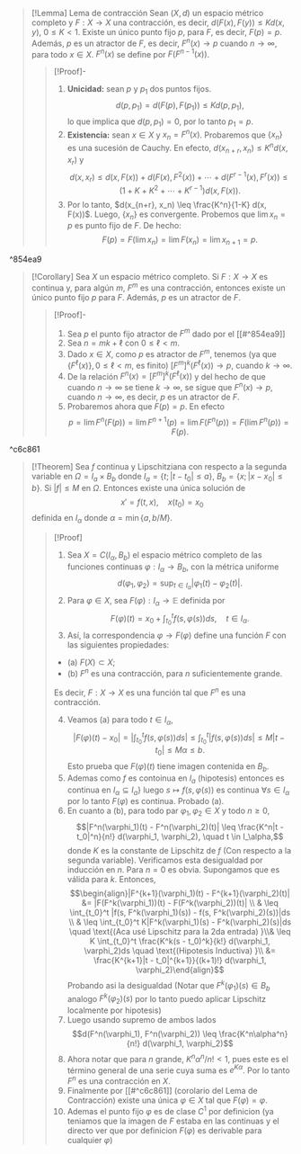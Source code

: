 >[!Lemma] Lema de contracción
>Sean $(X, d)$ un espacio métrico completo y $F: X \to X$ una contracción, es decir, $d(F(x), F(y)) \leq K d(x, y)$, $0 \leq K < 1$. Existe un único punto fijo $p$, para $F$, es decir, $F(p) = p$. Además, $p$ es un atractor de $F$, es decir, $F^n(x) \to p$ cuando $n \to \infty$, para todo $x \in X$. $F^n(x)$ se define por $F(F^{n-1}(x))$.
>>[!Proof]-
>>1. **Unicidad:** sean $p$ y $p_1$ dos puntos fijos. $$d(p, p_1) = d(F(p), F(p_1)) \leq K d(p, p_1),$$
>>lo que implica que $d(p, p_1) = 0$, por lo tanto $p_1 = p$.
>>2. **Existencia:** sean $x \in X$ y $x_n = F^n(x)$. Probaremos que $\{x_n\}$ es una sucesión de Cauchy. En efecto, $d(x_{n+r}, x_n) \leq K^n d(x, x_r)$ y $$d(x, x_r) \leq d(x, F(x)) + d(F(x), F^2(x)) + \cdots + d(F^{r-1}(x), F^r(x)) \leq (1 + K + K^2 + \cdots + K^{r-1}) d(x, F(x)).$$
>>3. Por lo tanto, $d(x_{n+r}, x_n) \leq \frac{K^n}{1-K} d(x, F(x))$. Luego, $\{x_n\}$ es convergente. Probemos que $\lim x_n = p$ es punto fijo de $F$. De hecho: $$F(p) = F(\lim x_n) = \lim F(x_n) = \lim x_{n+1} = p.$$

^854ea9

>[!Corollary]
>Sea $X$ un espacio métrico completo. Si $F : X \to X$ es continua y, para algún $m$, $F^m$ es una contracción, entonces existe un único punto fijo $p$ para $F$. Además, $p$ es un atractor de $F$.
>>[!Proof]-
>>1. Sea $p$ el punto fijo atractor de $F^m$ dado por el [[#^854ea9]] 
>>2. Sea $n = mk + \ell$ con $0 \leq \ell < m$. 
>>3. Dado $x \in X$, como $p$ es atractor de $F^m$, tenemos (ya que $\{F^\ell(x)\}, 0 \leq \ell < m,$ es finito) $[F^m]^k(F^\ell(x)) \to p$, cuando $k \to \infty$. 
>>4. De la relación $F^n(x) = [F^m]^k(F^\ell(x))$ y del hecho de que cuando $n \to \infty$ se tiene $k \to \infty$, se sigue que $F^n(x) \to p$, cuando $n \to \infty$, es decir, $p$ es un atractor de $F$. 
>>5. Probaremos ahora que $F(p) = p$. En efecto $$p = \lim F^n(F(p)) = \lim F^{n+1}(p) = \lim F(F^n(p)) = F(\lim F^n(p)) = F(p).$$

^c6c861

>[!Theorem]
>Sea $f$ continua y Lipschitziana con respecto a la segunda variable en $\Omega = I_a \times B_b$ donde $I_a = \{t; |t-t_0| \leq a\}$, $B_b = \{x; |x-x_0| \leq b\}$. 
>Si $|f| \leq M$ en $\Omega$. Entonces existe una única solución de
>$$x' = f(t, x), \quad x(t_0) = x_0$$
>definida en $I_\alpha$ donde $\alpha = \min\{a, b/M\}$.
>>[!Proof]
>>1. Sea $X = C(I_\alpha, B_b)$ el espacio métrico completo de las funciones continuas $\varphi : I_\alpha \to B_b$, con la métrica uniforme
>>$$d(\varphi_1, \varphi_2) = \sup_{t \in I_\alpha} |\varphi_1(t) - \varphi_2(t)|.$$
>>2. Para $\varphi \in X$, sea $F(\varphi) : I_\alpha \to \mathbb{E}$ definida por $$F(\varphi)(t) = x_0 + \int_{t_0}^t f(s, \varphi(s))ds, \quad t \in I_\alpha.$$
>>3. Así, la correspondencia $\varphi \to F(\varphi)$ define una función $F$ con las siguientes propiedades:
>> - (a) $F(X) \subset X$;
>> - (b) $F^n$ es una contracción, para $n$ suficientemente grande.
>>
>>Es decir, $F : X \to X$ es una función tal que $F^n$ es una contracción. 
>>
>>4. Veamos (a) para todo $t \in I_\alpha$,
>>$$|F(\varphi)(t) - x_0| = \left| \int_{t_0}^t f(s, \varphi(s))ds \right| \leq  \int_{t_0}^t  | f(s, \varphi(s))ds |  \leq M |t-t_{0}| \leq M\alpha \leq b.$$
>>Esto prueba que ${} F(\varphi)(t) {}$ tiene imagen contenida en $B_{b}$. 
>>5. Ademas como $f$ es contoinua en $I_{a}$ (hipotesis) entonces es continua en $I_{\alpha }\subseteq I_{a} \}$ luego $s\mapsto f(s,\varphi(s))$ es continua $\forall s\in I_{\alpha }$ por lo tanto $F(\varphi)$ es continua. Probado (a). 
>>6. En cuanto a (b), para todo par $\varphi_1, \varphi_2 \in X$ y todo $n \geq 0$,
>>$$|F^n(\varphi_1)(t) - F^n(\varphi_2)(t)| \leq \frac{K^n|t - t_0|^n}{n!} d(\varphi_1, \varphi_2), \quad t \in I_\alpha,$$
>>donde $K$ es la constante de Lipschitz de $f$ (Con respecto a la segunda variable). Verificamos esta desigualdad por inducción en $n$. Para $n = 0$ es obvia. Supongamos que es válida para $k$. Entonces,
>>$$\begin{align}|F^{k+1}(\varphi_1)(t) - F^{k+1}(\varphi_2)(t)| &= |F(F^k(\varphi_1))(t) - F(F^k(\varphi_2))(t)| \\ & \leq  \int_{t_0}^t |f(s, F^k(\varphi_1)(s)) - f(s, F^k(\varphi_2)(s))|ds \\ & \leq  \int_{t_0}^t K|F^k(\varphi_1)(s) - F^k(\varphi_2)(s)|ds \quad \text{(Aca usé Lipschitz para la 2da entrada) }\\& \leq K  \int_{t_0}^t \frac{K^k(s - t_0)^k}{k!} d(\varphi_1, \varphi_2)ds \quad \text{(Hipotesis Inductiva) }\\ &= \frac{K^{k+1}|t - t_0|^{k+1}}{(k+1)!} d(\varphi_1, \varphi_2)\end{align}$$
>>Probando asi la desigualdad (Notar que $F^{k}(\varphi_{1})(s)\in B_{b}$ analogo $F^{k}(\varphi_{2})(s)$ por lo tanto puedo aplicar Lipschitz localmente por hipotesis) 
>>7. Luego usando supremo de ambos lados $$d(F^n(\varphi_1), F^n(\varphi_2)) \leq \frac{K^n\alpha^n}{n!} d(\varphi_1, \varphi_2)$$
>>8. Ahora notar que para $n$ grande, $K^n\alpha^n/n! < 1$, pues este es el término general de una serie cuya suma es $e^{K\alpha}$. Por lo tanto $F^n$ es una contracción en $X$. 
>>9. Finalmente por [[#^c6c861]] (corolario del Lema de Contracción) existe una única $\varphi \in X$ tal que $F(\varphi) = \varphi$. 
>>10. Ademas el punto fijo $\varphi$ es de clase $C^1$ por definicion (ya teniamos que la imagen de $F$ estaba en las continuas y el directo ver que por definicion $F(\varphi)$ es derivable para cualquier $\varphi$) 

